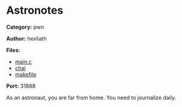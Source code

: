 # Astronotes
**Category:** pwn

**Author:** hexliath

**Files:**
* [main.c](./src/main.c)
* [chal](./src/chal)
* [makefile](./src/makefile)

**Port:** 31888

As an astronaut, you are far from home. You need to journalize daily.

